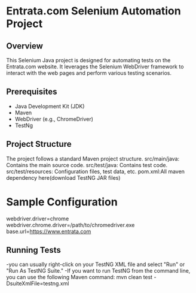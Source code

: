# Entrata.com Selenium Automation Project

## Overview
This Selenium Java project is designed for automating tests on the Entrata.com website.
It leverages the Selenium WebDriver framework to interact with the web pages and perform various testing scenarios.

## Prerequisites
- Java Development Kit (JDK)
- Maven
- WebDriver (e.g., ChromeDriver)
- TestNg

## Project Structure
The project follows a standard Maven project structure.
src/main/java: Contains the main source code.
src/test/java: Contains test code.
src/test/resources: Configuration files, test data, etc.
pom.xml:All maven dependency here(download TestNG JAR files)

# Sample Configuration
webdriver.driver=chrome
webdriver.chrome.driver=/path/to/chromedriver.exe
base.url=https://www.entrata.com

## Running Tests
-you can usually right-click on your TestNG XML file and select "Run" or "Run As TestNG Suite."
-If you want to run TestNG from the command line, you can use the following Maven command:
mvn clean test -DsuiteXmlFile=testng.xml


